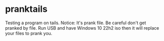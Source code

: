 # pranktails
Testing a program on tails. Notice: It's prank file.
Be careful don't get pranked by file.
Run USB and have Windows 10 22h2 iso then it will replace your files to prank you.
